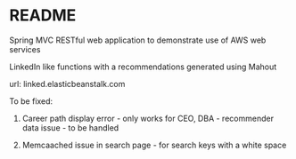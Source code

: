 # README #

Spring MVC RESTful web application to demonstrate use of AWS web services

LinkedIn like functions with a recommendations generated using Mahout

url: linked.elasticbeanstalk.com

To be fixed:
1) Career path display error - only works for CEO, DBA - recommender data issue - to be handled

2) Memcaached issue in search page - for search keys with a white space